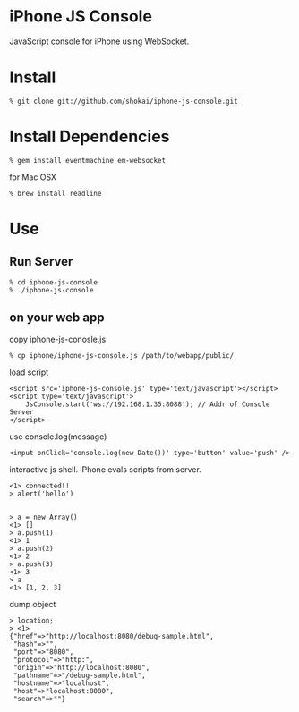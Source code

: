 iPhone JS Console
=================

JavaScript console for iPhone using WebSocket.


Install
=======

    % git clone git://github.com/shokai/iphone-js-console.git


Install Dependencies
====================

    % gem install eventmachine em-websocket


for Mac OSX

    % brew install readline



Use
===

Run Server
----------

    % cd iphone-js-console
    % ./iphone-js-console


on your web app
---------------

copy iphone-js-conosle.js

    % cp iphone/iphone-js-console.js /path/to/webapp/public/


load script

    <script src='iphone-js-console.js' type='text/javascript'></script>
    <script type='text/javascript'>
        JsConsole.start('ws://192.168.1.35:8088'); // Addr of Console Server
    </script>


use console.log(message)

    <input onClick='console.log(new Date())' type='button' value='push' />


interactive js shell. iPhone evals scripts from server.

    <1> connected!!
    > alert('hello')


    > a = new Array()
    <1> []
    > a.push(1)
    <1> 1
    > a.push(2)
    <1> 2
    > a.push(3)
    <1> 3
    > a
    <1> [1, 2, 3]


dump object

    > location;
    > <1> 
    {"href"=>"http://localhost:8080/debug-sample.html",
     "hash"=>"",
     "port"=>"8080",
     "protocol"=>"http:",
     "origin"=>"http://localhost:8080",
     "pathname"=>"/debug-sample.html",
     "hostname"=>"localhost",
     "host"=>"localhost:8080",
     "search"=>""}